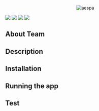 <p align="center">
	<img src="https://i0.wp.com/erizos.mx/wp-content/uploads/2020/10/aespa.jpg?w=1300&ssl=1" alt="aespa" />
</p>

<img src="https://img.shields.io/badge/react-버전-skyblue"/>
<img src="https://img.shields.io/badge/jdk-17-orange"/>
<img src="https://img.shields.io/badge/python-버전-blue"/>
<img src="https://img.shields.io/badge/maria_db-버전-navy"/>


 ## About Team


## Description



## Installation


## Running the app


## Test

